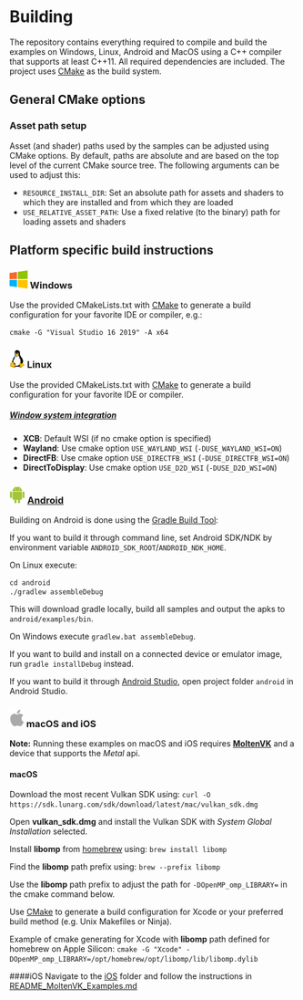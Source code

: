 # Building

The repository contains everything required to compile and build the examples on Windows, Linux, Android and MacOS using a C++ compiler that supports at least C++11. All required dependencies are included. The project uses [CMake](https://cmake.org/) as the build system.

## General CMake options

### Asset path setup

Asset (and shader) paths used by the samples can be adjusted using CMake options. By default, paths are absolute and are based on the top level of the current CMake source tree. The following arguments can be used to adjust this:

- ```RESOURCE_INSTALL_DIR```: Set an absolute path for assets and shaders to which they are installed and from which they are loaded
- ```USE_RELATIVE_ASSET_PATH```: Use a fixed relative (to the binary) path for loading assets and shaders

## Platform specific build instructions

### <img src="./images/windowslogo.png" alt="" height="32px"> Windows
Use the provided CMakeLists.txt with [CMake](https://cmake.org) to generate a build configuration for your favorite IDE or compiler, e.g.:

```
cmake -G "Visual Studio 16 2019" -A x64
```

### <img src="./images/linuxlogo.png" alt="" height="32px"> Linux

Use the provided CMakeLists.txt with [CMake](https://cmake.org) to generate a build configuration for your favorite IDE or compiler.

##### [Window system integration](https://www.khronos.org/registry/vulkan/specs/1.0-wsi_extensions/html/vkspec.html#wsi)
- **XCB**: Default WSI (if no cmake option is specified)
- **Wayland**: Use cmake option ```USE_WAYLAND_WSI``` (```-DUSE_WAYLAND_WSI=ON```)
- **DirectFB**: Use cmake option ```USE_DIRECTFB_WSI``` (```-DUSE_DIRECTFB_WSI=ON```)
- **DirectToDisplay**: Use cmake option ```USE_D2D_WSI``` (```-DUSE_D2D_WSI=ON```)

### <img src="./images/androidlogo.png" alt="" height="32px"> [Android](android/)

Building on Android is done using the [Gradle Build Tool](https://gradle.org/):

If you want to build it through command line, set Android SDK/NDK by environment variable `ANDROID_SDK_ROOT`/`ANDROID_NDK_HOME`.

On Linux execute:

```
cd android
./gradlew assembleDebug
```
This will download gradle locally, build all samples and output the apks to ```android/examples/bin```.

On Windows execute ```gradlew.bat assembleDebug```.

If you want to build and install on a connected device or emulator image, run ```gradle installDebug``` instead.

If you want to build it through [Android Studio](https://developer.android.com/studio), open project folder ```android``` in Android Studio.

### <img src="./images/applelogo.png" alt="" height="32px"> macOS and iOS

**Note:** Running these examples on macOS and iOS requires [**MoltenVK**](https://github.com/KhronosGroup/MoltenVK) and a device that supports the *Metal* api.

#### macOS
Download the most recent Vulkan SDK using:
```curl -O https://sdk.lunarg.com/sdk/download/latest/mac/vulkan_sdk.dmg```

Open **vulkan_sdk.dmg** and install the Vulkan SDK with *System Global Installation* selected.

Install **libomp** from [homebrew](https://brew.sh) using:
```brew install libomp```

Find the **libomp** path prefix using:
```brew --prefix libomp```

Use the **libomp** path prefix to adjust the path for ```-DOpenMP_omp_LIBRARY=``` in the cmake command below.

Use [CMake](https://cmake.org) to generate a build configuration for Xcode or your preferred build method (e.g. Unix Makefiles or Ninja).

Example of cmake generating for Xcode with **libomp** path defined for homebrew on Apple Silicon:
```cmake -G "Xcode" -DOpenMP_omp_LIBRARY=/opt/homebrew/opt/libomp/lib/libomp.dylib```

####iOS
Navigate to the [iOS](ios/) folder and follow the instructions in [README\_MoltenVK_Examples.md](ios/README_MoltenVK_Examples.md)
